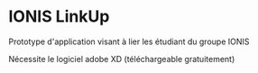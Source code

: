 # IONIS LinkUp
Prototype d'application visant à lier les étudiant du groupe IONIS

Nécessite le logiciel adobe XD (téléchargeable gratuitement)
